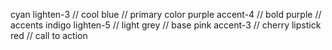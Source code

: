 cyan lighten-3 // cool blue // primary color 
purple accent-4 // bold purple // accents
indigo lighten-5 // light grey // base
pink accent-3 // cherry lipstick red // call to action

